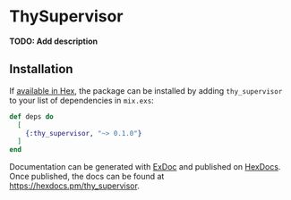 # ThySupervisor

**TODO: Add description**

## Installation

If [available in Hex](https://hex.pm/docs/publish), the package can be installed
by adding `thy_supervisor` to your list of dependencies in `mix.exs`:

```elixir
def deps do
  [
    {:thy_supervisor, "~> 0.1.0"}
  ]
end
```

Documentation can be generated with [ExDoc](https://github.com/elixir-lang/ex_doc)
and published on [HexDocs](https://hexdocs.pm). Once published, the docs can
be found at <https://hexdocs.pm/thy_supervisor>.

